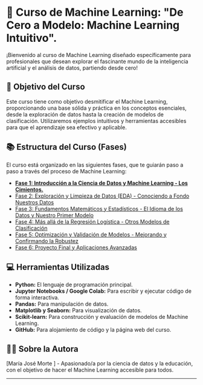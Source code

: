 # 🚀 Curso de Machine Learning: **"De Cero a Modelo: Machine Learning Intuitivo"**.

¡Bienvenido al curso de Machine Learning diseñado específicamente para profesionales que desean explorar el fascinante mundo de la inteligencia artificial y el análisis de datos, partiendo desde cero!

## 🎯 Objetivo del Curso

Este curso tiene como objetivo desmitificar el Machine Learning, proporcionando una base sólida y práctica en los conceptos esenciales, desde la exploración de datos hasta la creación de modelos de clasificación. Utilizaremos ejemplos intuitivos y herramientas accesibles para que el aprendizaje sea efectivo y aplicable.



## 📚 Estructura del Curso (Fases)

El curso está organizado en las siguientes fases, que te guiarán paso a paso a través del proceso de Machine Learning:

* [**Fase 1: Introducción a la Ciencia de Datos y Machine Learning - Los Cimientos.**](Fase_01/README.md)
* [Fase 2: Exploración y Limpieza de Datos (EDA) - Conociendo a Fondo Nuestros Datos](Fase_02/README.md)
* [Fase 3: Fundamentos Matemáticos y Estadísticos - El Idioma de los Datos y Nuestro Primer Modelo](Fase_03_Fundamentos_Modelo/README.md)
* [Fase 4: Más allá de la Regresión Logística - Otros Modelos de Clasificación](Fase_04_Otros_Modelos/README.md)
* [Fase 5: Optimización y Validación de Modelos - Mejorando y Confirmando la Robustez](Fase_05_Optimizacion_Validacion/README.md)
* [Fase 6: Proyecto Final y Aplicaciones Avanzadas](Fase_06_Proyecto_Final/README.md)


## 💻 Herramientas Utilizadas

* **Python:** El lenguaje de programación principal.
* **Jupyter Notebooks / Google Colab:** Para escribir y ejecutar código de forma interactiva.
* **Pandas:** Para manipulación de datos.
* **Matplotlib y Seaborn:** Para visualización de datos.
* **Scikit-learn:** Para construcción y evaluación de modelos de Machine Learning.
* **GitHub:** Para alojamiento de código y la página web del curso.

## 👩‍🏫 Sobre la Autora

[María José Morte ] - Apasionado/a por la ciencia de datos y la educación, con el objetivo de hacer el Machine Learning accesible para todos.

---
